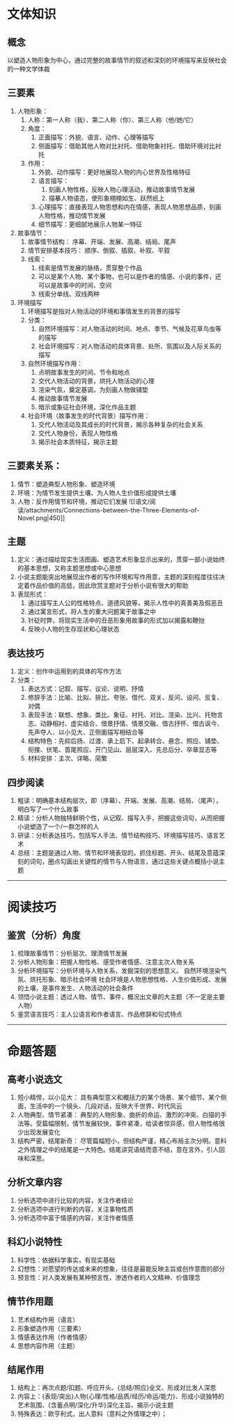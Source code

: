 # 文体知识

## 概念
以塑造人物形象为中心，通过完整的故事情节的叙述和深刻的环境描写来反映社会的一种文学体裁

## 三要素
1. 人物形象：
	1. 人称：第一人称（我）、第二人称（你）、第三人称（他/她/它）
	2. 角度：
		1. 正面描写：外貌、语言、动作、心理等描写
		2. 侧面描写：借助其他人物对比衬托、借助物象衬托、借助环境对比衬托
	3. 作用：
		1. 外貌、动作描写：更好地展现人物的内心世界及性格特征
		2. 语言描写：
			1. 刻画人物性格，反映人物心理活动，推动故事情节发展
			2. 描摹人物语态，使形象栩栩如生、跃然纸上
		3. 心理描写：直接表现人物思想和内在情感，表现人物思想品质，刻画人物性格，推动情节发展
		4. 细节描写：更细腻地展示人物某一特征
2. 故事情节：
	1. 故事情节结构：
		序幕、开端、发展、高潮、结局、尾声
	2. 情节安排基本技巧：
		顺序、倒叙、插叙、补叙、平叙
	3. 线索：
		1. 线索是情节发展的脉络，贯穿整个作品
		2. 可以是某个人物、某个事物，也可以是作者的情感、小说的事件，还可以是故事中的时间、空间
		3. 线索分单线、双线两种
3. 环境描写
	1. 环境描写是指对人物活动的环境和事情发生的背景的描写
	2. 分类：
		1. 自然环境描写：对人物活动的时间、地点、季节、气候及花草鸟虫等的描写
		2. 社会环境描写：对人物活动的具体背景、处所、氛围以及人际关系的描写
	3. 自然环境描写作用：
		1. 点明故事发生的时间、节令和地点
		2. 交代人物活动的背景，烘托人物活动的心理
		3. 渲染气氛，奠定基调，为刻画人物做铺垫
		4. 推动故事情节发展
		5. 暗示或象征社会环境，深化作品主题
	4. 社会环境（故事发生的时代背景）描写作用：
		1. 交代人物活动及其成长的时代背景，揭示各种复杂的社会关系
		2. 交代人物身份，表现人物性格
		3. 揭示社会本质特征，揭示主题

## 三要素关系：
1. 情节：塑造典型人物形象、塑造环境
2. 环境：为情节发生提供土壤、为人物人生价值形成提供土壤
3. 人物：反作用情节和环境，推动它们发展
![[语文/阅读/attachments/Connections-between-the-Three-Elements-of-Novel.png|450]]

## 主题
1. 定义：通过描绘现实生活图画、塑造艺术形象显示出来的，贯穿一部小说始终的基本思想，又称主题思想或中心思想
2. 小说主题能突出地展现出作者的写作环境和写作用意，主题的深刻程度往往决定着作品价值的高低，因此欣赏主题对于分析小说有很大的帮助
3. 表现形式：
	1. 通过描写主人公的性格特点、道德风貌等，揭示人性中的真善美及假恶丑
	2. 通过寓言形式，将人生的重大问题寓于故事之中
	3. 针砭时弊，将现实生活中的丑恶形象用故事的形式加以揭露和鞭挞
	4. 反映小人物的生存现状和心理状态

## 表达技巧
1. 定义：创作中运用到的具体的写作方法
2. 分类：
	1. 表达方式：记叙、描写、议论、说明、抒情
	2. 修辞手法：比喻、比拟、排比、夸张、借代、双关、反问、设问、反复、对偶
	3. 表现手法：联想、想象、类比、象征、衬托、对比、渲染、比兴、托物言志、动静相衬、虚实结合、借景抒情、情景交融、借古抒怀、借古讽今、先声夺人、以小见大、正侧面描写相结合等
	4. 结构特色：先抑后扬、过渡、承上启下、起承转合、悬念、照应、铺垫、衔接、伏笔、首尾照应、开门见山、层层深入、先总后分、卒章显志等
	5. 材料安排：主次、详略、简繁

## 四步阅读
1. 粗读：明确基本结构层次，即（序幕）、开端、发展、高潮、结局、（尾声），明白写了一个什么故事
2. 精读：分析人物独特鲜明个性，从记叙、描写入手，把握这些词句，从而把握小说塑造了一个/一群怎样的人
3. 研读：分析表达技巧，包括写人手法、情节结构技巧、环境描写技巧、语言艺术
4. 总结：主题是通过人物、情节和环境表现的。抓住标题、开头、结尾及意蕴深刻的词句，圈点勾画出关键性的情节与人物语言，通过这些关键点概括小说主题

---

# 阅读技巧

## 鉴赏（分析）角度
1. 梳理故事情节：分析层次、理清情节发展
2. 分析人物形象：把握人物性格、感受作者情感、注意主次人物关系
3. 分析环境描写：分析环境与人物关系，发掘深刻的思想意义。
	自然环境渲染气氛、烘托形象、暗示社会环境
	 社会环境是人物思想性格、人生价值形成、发展的土壤，是事件发生、人物活动的社会条件
4. 领悟小说主题：透过人物、情节、事件，概况出文章的大主题（不一定是主要人物）
5. 鉴赏语言技巧：主人公语言和作者语言、作品修辞和句式特点

---
# 命题答题

## 高考小说选文
1. 短小精悍，以小见大：
		具有典型意义和概括力的某个场景、某个细节、某个侧面，生活中的一个镜头、几段对话，反映大千世界、时代风云
2. 人物典型、情节紧凑：
		典型的人物形象、曲折的命运、激烈的冲突、白描的手法等。受篇幅限制，情节发展较快，事件紧凑，给读者惊异感，但人物性格很少出现发展变化
3. 结构严密，结尾新奇：
		尽管篇幅短小，但结构严谨，精心布局主次分明。意料之外情理之中的结尾是一大特色。结尾讲究语结而意不结，意在言外，引人回味和深思。

## 分析文章内容
1. 分析选项中进行比较的内容，关注作者结论
2. 分析选项中进行判断的内容，关注事物性质
3. 分析选项中富于情感的内容，关注作者情感

## 科幻小说特性
1. 科学性：依据科学事实，有现实基础
2. 幻想性：对愿望的传达或未来的想象，往往是最能反映主旨或创作意图的部分
3. 预言性：对人类发展有某种预言性，渗透作者的人文精神、价值理念

## 情节作用题
1. 艺术结构作用（语言）
2. 形象塑造作用（三要素）
3. 情感表达作用（作者情感）
4. 思想内容作用（主题）

## 结尾作用
1. 结构上：再次点题/扣题、呼应开头、{总结/照应}全文、形成对比发人深思
2. 内容上：{表现/突出}人物{心理/性格/品质/经历/命运/能力}、形成小说独特的艺术氛围、{含蓄点明/深化/升华}深化主旨、揭示小说主题
3. 特殊表达：欧亨利式，出人意料（意料之外情理之中）；